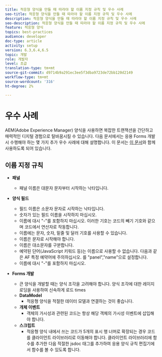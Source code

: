 ```yaml
---
title: 적응형 양식을 만들 때 따라야 할 이름 지정 규칙 및 우수 사례
seo-title: 적응형 양식을 만들 때 따라야 할 이름 지정 규칙 및 우수 사례
description: 적응형 양식을 만들 때 따라야 할 이름 지정 규칙 및 우수 사례
seo-description: 적응형 양식을 만들 때 따라야 할 이름 지정 규칙 및 우수 사례
feature: 적응형 양식
topics: best-practices
audience: developer
doc-type: article
activity: setup
version: 6.3,6.4,6.5
topic: 개발
role: 개발자
level: 초급
translation-type: tm+mt
source-git-commit: d9714b9a291ec3ee5f3dba9723de72bb120d2149
workflow-type: tm+mt
source-wordcount: '316'
ht-degree: 2%

---
```


# 우수 사례

AEM(Adobe Experience Manager) 양식을 사용하면 복잡한 트랜잭션을 간단하고 매력적인 디지털 경험으로 탈바꿈시킬 수 있습니다. 다음 문서에서는 응용 Forms 개발 시 수행해야 하는 몇 가지 추가 우수 사례에 대해 설명합니다. 이 문서는 [이 문서](https://helpx.adobe.com/experience-manager/6-3/forms/using/adaptive-forms-best-practices.html#Overview)와 함께 사용하도록 되어 있습니다.

## 이름 지정 규칙

* **패널**
   * 패널 이름은 대문자 문자부터 시작하는 낙타입니다.

* **양식 필드**
   * 필드 이름은 소문자 문자로 시작하는 낙타입니다.
   * 숫자가 있는 필드 이름을 시작하지 마십시오.
   * 이름에 대시 &quot;-&quot;를 포함하지 마십시오. 이러한 기호는 코드의 빼기 기호와 같으며 코드에서 연산자로 작동합니다.
   * 이름에는 문자, 숫자, 밑줄 및 달러 기호를 사용할 수 있습니다.
   * 이름은 문자로 시작해야 합니다.
   * 이름은 대소문자를 구분합니다.
   * 예약된 단어(JavaScript 키워드 등)는 이름으로 사용할 수 없습니다. 다음과 같은 AF 특정 예약어에 주의하십시오.   를 &quot;panel&quot;,&quot;name&quot;으로 설정합니다.
   * 이름에 대시 &quot;-&quot;를 포함하지 마십시오.
* **Forms 개발**
   * 큰 양식을 개발할 때는 양식 조각을 고려해야 합니다. 양식 조각에 대한 레이지 로딩을 사용하여 신속하게 로드   times
   * **DataModel**
      * 적응형 양식을 적절한 데이터 모델과 연결하는 것이 좋습니다.
   * **개체 이벤트**
      * 객체의 가시성과 관련된 코드는 항상 해당 객체의 가시성 이벤트에 삽입해야 합니다.
   * **스크립트**
      * 적응형 양식 내에서 쓰는 코드가 5개의 표시 행 너머로 확장되는 경우 코드를 클라이언트 라이브러리로 이동해야 합니다. 클라이언트 라이브러리에 함수를 추가한 다음 적절한 jsdoc 태그를 추가하여 응용 양식 규칙 편집기에서 함수를 볼 수 있도록 합니다.


